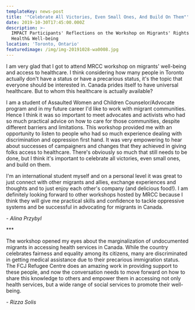 ```yaml
---
templateKey: news-post
title: '"Celebrate All Victories, Even Small Ones, And Build On Them"'
date: 2019-10-30T17:45:00.000Z
description: >-
  IMPACT Participants' Reflections on the Workshop on Migrants' Rights to
  Health& Well-being
location: 'Toronto, Ontario'
featuredimage: /img/img-20191028-wa0008.jpg
---
```

I am very glad that I got to attend MRCC workshop on migrants' well-being and access to healthcare. I think considering how many people in Toronto actually don't have a status or have a precarious status, it's the topic that everyone should be interested in. Canada prides itself to have universal healthcare. But to whom this healthcare is actually available?

I am a student of Assaulted Women and Children Counselor/Advocate program and in my future career I'd like to work with migrant communities. Hence I think it was so important to meet advocates and activists who had so much practical advice on how to care for those communities, despite different barriers and limitations. This workshop provided me with an opportunity to listen to people who had so much experience dealing with discrimination and oppression first hand. It was very empowering to hear about successes of campaigners and changes that they achieved in giving folks access to healthcare. There's obviously so much that still needs to be done, but I think it's important to celebrate all victories, even small ones, and build on them.

I'm an international student myself and on a personal level it was great to just connect with other migrants and allies, exchange experiences and thoughts and to just enjoy each other's company (and delicious food!). I am definitely looking forward to other workshops hosted by MRCC because I think they will give me practical skills and confidence to tackle oppressive systems and be successful in advocating for migrants in Canada.

_\- Alina Przybyl_

\*\**

The workshop opened my eyes about the marginalization of undocumented migrants in accessing health services in Canada. While the country celebrates fairness and equality among its citizens, many are discriminated in getting medical assistance due to their precarious immigration status. The FCJ Refugee Centre does an amazing work in providing support to these people, and now the conversation needs to move forward on how to share this knowledge to others and empower them in accessing not only health services, but a wide range of social services to promote their well-being.

_\- Rizza Solis_
